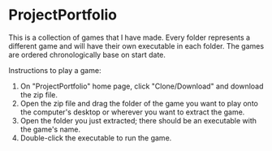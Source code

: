 # ProjectPortfolio
This is a collection of games that I have made. Every folder represents a different game and will have their own executable in each folder. The games are ordered chronologically base on start date.

Instructions to play a game:
1. On "ProjectPortfolio" home page, click "Clone/Download" and download the zip file.
2. Open the zip file and drag the folder of the game you want to play onto the computer's desktop or wherever you want to extract the game.
3. Open the folder you just extracted; there should be an executable with the game's name.
4. Double-click the executable to run the game.
